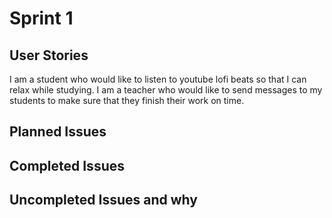 # Sprint 1
## User Stories
I am a student who would like to listen to youtube lofi beats so that I can relax while studying.
I am a teacher who would like to send messages to my students to make sure that they finish their work on time.

## Planned Issues


## Completed Issues


## Uncompleted Issues and why
